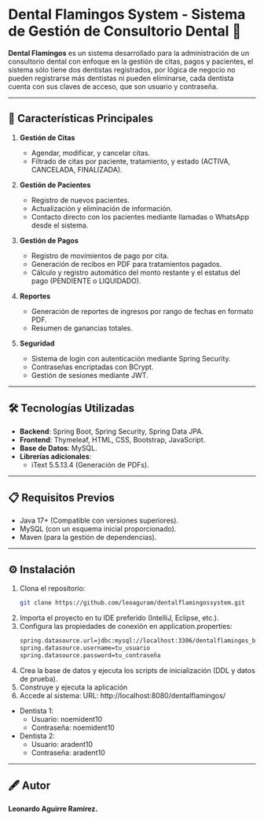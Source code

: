 # Dental Flamingos System - Sistema de Gestión de Consultorio Dental 🦷

**Dental Flamingos** es un sistema desarrollado para la administración de un consultorio dental con enfoque en la gestión de citas, pagos y pacientes, el sistema sólo tiene dos dentistas registrados, por lógica de negocio no pueden registrarse más dentistas ni pueden eliminarse, cada dentista cuenta con sus claves de acceso, que son usuario y contraseña.

---

## 🚀 Características Principales

1. **Gestión de Citas**
   - Agendar, modificar, y cancelar citas.
   - Filtrado de citas por paciente, tratamiento, y estado (ACTIVA, CANCELADA, FINALIZADA).

2. **Gestión de Pacientes**
   - Registro de nuevos pacientes.
   - Actualización y eliminación de información.
   - Contacto directo con los pacientes mediante llamadas o WhatsApp desde el sistema.

3. **Gestión de Pagos**
   - Registro de movimientos de pago por cita.
   - Generación de recibos en PDF para tratamientos pagados.
   - Cálculo y registro automático del monto restante y el estatus del pago (PENDIENTE o LIQUIDADO).

4. **Reportes**
   - Generación de reportes de ingresos por rango de fechas en formato PDF.
   - Resumen de ganancias totales.

5. **Seguridad**
   - Sistema de login con autenticación mediante Spring Security.
   - Contraseñas encriptadas con BCrypt.
   - Gestión de sesiones mediante JWT.

---

## 🛠️ Tecnologías Utilizadas

- **Backend**: Spring Boot, Spring Security, Spring Data JPA.
- **Frontend**: Thymeleaf, HTML, CSS, Bootstrap, JavaScript.
- **Base de Datos**: MySQL.
- **Librerías adicionales**:
  - iText 5.5.13.4 (Generación de PDFs).

---

## 📋 Requisitos Previos

- Java 17+ (Compatible con versiones superiores).
- MySQL (con un esquema inicial proporcionado).
- Maven (para la gestión de dependencias).

---

## ⚙️ Instalación

1. Clona el repositorio:
   ```bash
   git clone https://github.com/leoaguram/dentalflamingossystem.git

2. Importa el proyecto en tu IDE preferido (IntelliJ, Eclipse, etc.).
3. Configura las propiedades de conexión en application.properties:
   ```bash
   spring.datasource.url=jdbc:mysql://localhost:3306/dentalflamingos_bkp
   spring.datasource.username=tu_usuario
   spring.datasource.password=tu_contraseña

4. Crea la base de datos y ejecuta los scripts de inicialización (DDL y datos de prueba).
5. Construye y ejecuta la aplicación
6. Accede al sistema:
   URL: http://localhost:8080/dentalflamingos/
  - Dentista 1:
    - Usuario: noemident10
    - Contraseña: noemident10
  - Dentista 2:
    - Usuario: aradent10
    - Contraseña: aradent10

---

## 🖋️ Autor

**Leonardo Aguirre Ramírez.**
